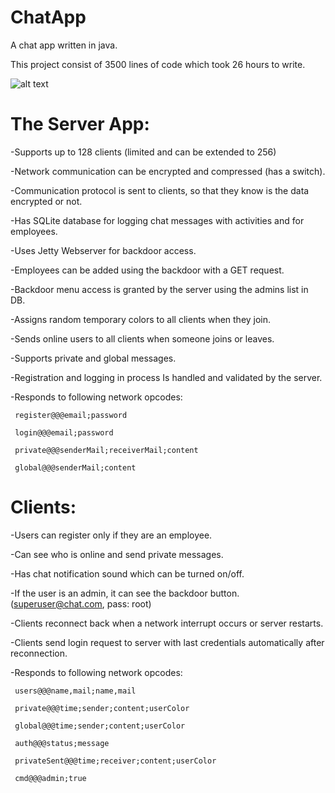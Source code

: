 # ChatApp
 A chat app written in java.

 This project consist of 3500 lines of code which took 26 hours to write.

![alt text](https://i.imgur.com/CfG9PzX.jpeg)

# The Server App:
-Supports up to 128 clients (limited and can be extended to 256)

-Network communication can be encrypted and compressed (has a switch).

-Communication protocol is sent to clients, so that they know is the data encrypted or not.

-Has SQLite database for logging chat messages with activities and for employees.

-Uses Jetty Webserver for backdoor access.

-Employees can be added using the backdoor with a GET request.

-Backdoor menu access is granted by the server using the admins list in DB.

-Assigns random temporary colors to all clients when they join.

-Sends online users to all clients when someone joins or leaves.

-Supports private and global messages.

-Registration and logging in process Is handled and validated by the server.

-Responds to following network opcodes:
```
 register@@@email;password
 
 login@@@email;password
 
 private@@@senderMail;receiverMail;content
 
 global@@@senderMail;content
 ```
# Clients:
-Users can register only if they are an employee.

-Can see who is online and send private messages.

-Has chat notification sound which can be turned on/off.

-If the user is an admin, it can see the backdoor button. (superuser@chat.com, pass: root)

-Clients reconnect back when a network interrupt occurs or server restarts.

-Clients send login request to server with last credentials automatically after reconnection.

-Responds to following network opcodes:
```
 users@@@name,mail;name,mail
 
 private@@@time;sender;content;userColor
 
 global@@@time;sender;content;userColor
 
 auth@@@status;message
 
 privateSent@@@time;receiver;content;userColor 
 
 cmd@@@admin;true
```
